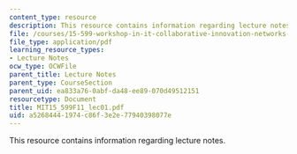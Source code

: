 ```yaml
---
content_type: resource
description: This resource contains information regarding lecture notes.
file: /courses/15-599-workshop-in-it-collaborative-innovation-networks-fall-2011/a52684441974c86f3e2e77940398077e_MIT15_599F11_lec01.pdf
file_type: application/pdf
learning_resource_types:
- Lecture Notes
ocw_type: OCWFile
parent_title: Lecture Notes
parent_type: CourseSection
parent_uid: ea833a76-0abf-da48-ee89-070d49512151
resourcetype: Document
title: MIT15_599F11_lec01.pdf
uid: a5268444-1974-c86f-3e2e-77940398077e
---
```

This resource contains information regarding lecture notes.

